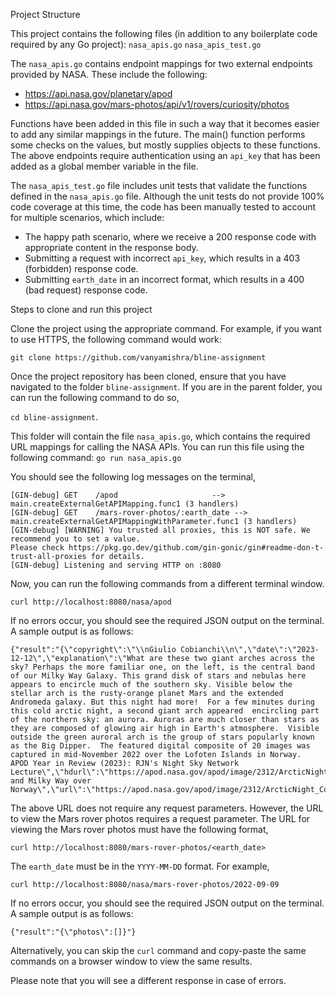Project Structure

This project contains the following files (in addition to any boilerplate code required by any Go project):
`nasa_apis.go`
`nasa_apis_test.go`

The `nasa_apis.go` contains endpoint mappings for two external endpoints provided by NASA. These include the following:
- https://api.nasa.gov/planetary/apod
- https://api.nasa.gov/mars-photos/api/v1/rovers/curiosity/photos

Functions have been added in this file in such a way that it becomes easier to add any similar mappings in the future. The main() function performs some checks on the values, but mostly supplies objects to these functions. The above endpoints require authentication using an `api_key` that has been added as a global member variable in the file.

The `nasa_apis_test.go` file includes unit tests that validate the functions defined in the `nasa_apis.go` file. Although the unit tests do not provide 100% code coverage at this time, the code has been manually tested to account for multiple scenarios, which include:
- The happy path scenario, where we receive a 200 response code with appropriate content in the response body.
- Submitting a request with incorrect `api_key`, which results in a 403 (forbidden) response code.
- Submitting `earth_date` in an incorrect format, which results in a 400 (bad request) response code.

Steps to clone and run this project

Clone the project using the appropriate command. For example, if you want to use HTTPS, the following command would work:

`git clone https://github.com/vanyamishra/bline-assignment`

Once the project repository has been cloned, ensure that you have navigated to the folder `bline-assignment`. If you are in the parent folder, you can run the following command to do so,

`cd bline-assignment`.

This folder will contain the file `nasa_apis.go`, which contains the required URL mappings for calling the NASA APIs. You can run this file using the following command:
`go run nasa_apis.go`

You should see the following log messages on the terminal,

```
[GIN-debug] GET    /apod                     --> main.createExternalGetAPIMapping.func1 (3 handlers)
[GIN-debug] GET    /mars-rover-photos/:earth_date --> main.createExternalGetAPIMappingWithParameter.func1 (3 handlers)
[GIN-debug] [WARNING] You trusted all proxies, this is NOT safe. We recommend you to set a value.
Please check https://pkg.go.dev/github.com/gin-gonic/gin#readme-don-t-trust-all-proxies for details.
[GIN-debug] Listening and serving HTTP on :8080
```

Now, you can run the following commands from a different terminal window.

`curl http://localhost:8080/nasa/apod`

If no errors occur, you should see the required JSON output on the terminal. A sample output is as follows:
```
{"result":"{\"copyright\":\"\\nGiulio Cobianchi\\n\",\"date\":\"2023-12-12\",\"explanation\":\"What are these two giant arches across the sky? Perhaps the more familiar one, on the left, is the central band of our Milky Way Galaxy. This grand disk of stars and nebulas here appears to encircle much of the southern sky. Visible below the stellar arch is the rusty-orange planet Mars and the extended Andromeda galaxy. But this night had more!  For a few minutes during this cold arctic night, a second giant arch appeared  encircling part of the northern sky: an aurora. Auroras are much closer than stars as they are composed of glowing air high in Earth's atmosphere.  Visible outside the green auroral arch is the group of stars popularly known as the Big Dipper.  The featured digital composite of 20 images was captured in mid-November 2022 over the Lofoten Islands in Norway.    APOD Year in Review (2023): RJN's Night Sky Network Lecture\",\"hdurl\":\"https://apod.nasa.gov/apod/image/2312/ArcticNight_Cobianchi_2048.jpg\",\"media_type\":\"image\",\"service_version\":\"v1\",\"title\":\"Aurora and Milky Way over Norway\",\"url\":\"https://apod.nasa.gov/apod/image/2312/ArcticNight_Cobianchi_1080.jpg\"}\n"}
```

The above URL does not require any request parameters. However, the URL to view the Mars rover photos requires a request parameter. The URL for viewing the Mars rover photos must have the following format,

`curl http://localhost:8080/mars-rover-photos/<earth_date>`

The `earth_date` must be in the `YYYY-MM-DD` format. For example,

`curl http://localhost:8080/nasa/mars-rover-photos/2022-09-09`

If no errors occur, you should see the required JSON output on the terminal. A sample output is as follows:
```
{"result":"{\"photos\":[]}"}
```

Alternatively, you can skip the `curl` command and copy-paste the same commands on a browser window to view the same results.

Please note that you will see a different response in case of errors.
